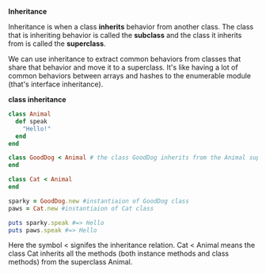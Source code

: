 __Inheritance__

Inheritance is when a class __inherits__ behavior from another class. The class that is inheriting behavior is called the __subclass__ and the class it inherits from is called the __superclass__.

We can use inheritance to extract common behaviors from classes that share that behavior and move it to a superclass. It's like having a lot of common behaviors between arrays and hashes to the enumerable module (that's interface inheritance).

__class inheritance__

```ruby
class Animal
  def speak
    "Hello!"
  end
end

class GoodDog < Animal # the class GoodDog inherits from the Animal superclass
end

class Cat < Animal
end

sparky = GoodDog.new #instantiaion of GoodDog class
paws = Cat.new #instantiaion of Cat class

puts sparky.speak #=> Hello
puts paws.speak #=> Hello
```

Here the symbol < signifes the inheritance relation. Cat < Animal means the class Cat inherits all the methods (both instance methods and class methods) from the superclass Animal.